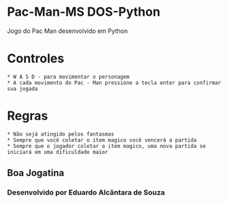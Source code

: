 # Pac-Man-MS DOS-Python
Jogo do Pac Man desenvolvido em Python 

# Controles 

    * W A S D - para movimentar o personagem 
    * A cada movimento do Pac - Man pressione a tecla enter para confirmar sua jogada 

# Regras 

    * Não sejá atingido pelos fantasmas 
    * Sempre que você coletar o item magico você vencerá a partida 
    * Sempre que o jogador coletar o item magico, uma nova partida se iniciará em uma dificuldade maior 

## Boa Jogatina 
### Desenvolvido por Eduardo Alcântara de Souza 
